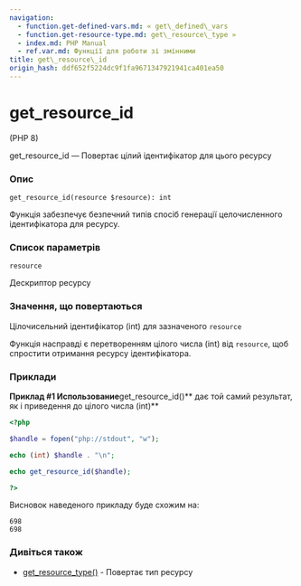 ```yaml
---
navigation:
  - function.get-defined-vars.md: « get\_defined\_vars
  - function.get-resource-type.md: get\_resource\_type »
  - index.md: PHP Manual
  - ref.var.md: Функції для роботи зі змінними
title: get\_resource\_id
origin_hash: ddf652f5224dc9f1fa9671347921941ca401ea50
---
```

# get\_resource\_id

(PHP 8)

get\_resource\_id — Повертає цілий ідентифікатор для цього ресурсу

### Опис

```methodsynopsis
get_resource_id(resource $resource): int
```

Функція забезпечує безпечний типів спосіб генерації целочисленного ідентифікатора для ресурсу.

### Список параметрів

`resource`

Дескриптор ресурсу

### Значення, що повертаються

Цілочисельний ідентифікатор (int) для зазначеного `resource`

Функція насправді є перетворенням цілого числа (int) від `resource`, щоб спростити отримання ресурсу ідентифікатора.

### Приклади

**Приклад #1 Использование**get\_resource\_id()\*\* дає той самий результат, як і приведення до цілого числа (int)\*\*

```php
<?php

$handle = fopen("php://stdout", "w");

echo (int) $handle . "\n";

echo get_resource_id($handle);

?>
```

Висновок наведеного прикладу буде схожим на:

```
698
698
```

### Дивіться також

-   [get\_resource\_type()](function.get-resource-type.md) \- Повертає тип ресурсу
